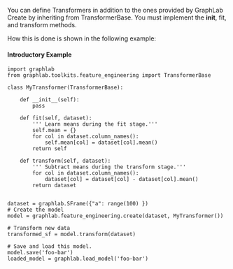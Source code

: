 You can define Transformers in addition to the ones provided by GraphLab
Create by inheriting from TransformerBase. You must implement the __init__,
fit, and transform methods. 

How this is done is shown in the following example:

#### Introductory Example

```no-highlight
import graphlab
from graphlab.toolkits.feature_engineering import TransformerBase

class MyTransformer(TransformerBase):

    def __init__(self):
        pass

    def fit(self, dataset):
        ''' Learn means during the fit stage.'''
        self.mean = {}
        for col in dataset.column_names():
            self.mean[col] = dataset[col].mean()
        return self

    def transform(self, dataset):
        ''' Subtract means during the transform stage.'''
        for col in dataset.column_names():
            dataset[col] = dataset[col] - dataset[col].mean()
        return dataset


dataset = graphlab.SFrame({"a": range(100) })            
# Create the model
model = graphlab.feature_engineering.create(dataset, MyTransformer())

# Transform new data
transformed_sf = model.transform(dataset)

# Save and load this model.
model.save('foo-bar')
loaded_model = graphlab.load_model('foo-bar')
```

